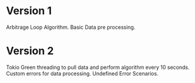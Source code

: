 # Version 1

Arbitrage Loop Algorithm.
Basic Data pre processing.

# Version 2

Tokio Green threading to pull data and perform algorithm every 10 seconds.
Custom errors for data processing.
Undefined Error Scenarios.
